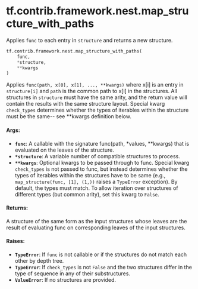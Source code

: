 <div itemscope itemtype="http://developers.google.com/ReferenceObject">
<meta itemprop="name" content="tf.contrib.framework.nest.map_structure_with_paths" />
<meta itemprop="path" content="Stable" />
</div>

# tf.contrib.framework.nest.map_structure_with_paths

Applies `func` to each entry in `structure` and returns a new structure.

``` python
tf.contrib.framework.nest.map_structure_with_paths(
    func,
    *structure,
    **kwargs
)
```

<!-- Placeholder for "Used in" -->

Applies `func(path, x[0], x[1], ..., **kwargs)` where x[i] is an entry in
`structure[i]` and `path` is the common path to x[i] in the structures.  All
structures in `structure` must have the same arity, and the return value will
contain the results with the same structure layout. Special kwarg
`check_types` determines whether the types of iterables within the structure
must be the same-- see **kwargs definition below.

#### Args:


* <b>`func`</b>: A callable with the signature func(path, *values, **kwargs) that is
  evaluated on the leaves of the structure.
* <b>`*structure`</b>: A variable number of compatible structures to process.
* <b>`**kwargs`</b>: Optional kwargs to be passed through to func. Special kwarg
  `check_types` is not passed to func, but instead determines whether the
  types of iterables within the structures have to be same (e.g.,
  `map_structure(func, [1], (1,))` raises a `TypeError` exception). By
  default, the types must match. To allow iteration over structures of
  different types (but common arity), set this kwarg to `False`.


#### Returns:

A structure of the same form as the input structures whose leaves are the
result of evaluating func on corresponding leaves of the input structures.



#### Raises:


* <b>`TypeError`</b>: If `func` is not callable or if the structures do not match
  each other by depth tree.
* <b>`TypeError`</b>: If `check_types` is not `False` and the two structures differ in
  the type of sequence in any of their substructures.
* <b>`ValueError`</b>: If no structures are provided.